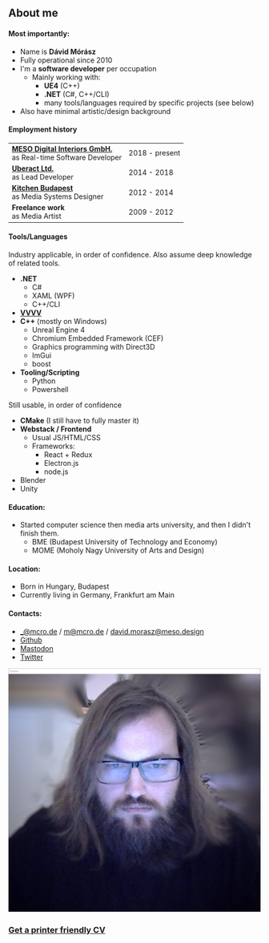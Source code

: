 <style>
    th {
        display: none;
    }
</style>

## About me

#### Most importantly:

* Name is **Dávid Mórász**
* Fully operational since 2010
* I'm a **software developer** per occupation
  * Mainly working with:
    * **UE4** (C++)
    * **.NET** (C#, C++/CLI)
    * many tools/languages required by specific projects (see below)
* Also have minimal artistic/design background

#### Employment history

| | |
|-|-|
|**[MESO Digital Interiors GmbH.](https://meso.design)**<br>as Real-time Software Developer | 2018 - present |
| **[Uberact Ltd.](https://uberact.com/)**<br>as Lead Developer | 2014 - 2018 |
| **[Kitchen Budapest](http://kitchenbudapest.hu/)**<br>as Media Systems Designer | 2012 - 2014 |
| **Freelance work**<br>as Media Artist | 2009 - 2012 |

#### Tools/Languages

Industry applicable, in order of confidence. Also assume deep knowledge of related tools.

* **.NET**
  * C#
  * XAML (WPF)
  * C++/CLI
* **[VVVV](https://vvvv.org)**
* **C++** (mostly on Windows)
  * Unreal Engine 4
  * Chromium Embedded Framework (CEF)
  * Graphics programming with Direct3D
  * ImGui
  * boost
* **Tooling/Scripting**
  * Python
  * Powershell

Still usable, in order of confidence

* **CMake** (I still have to fully master it)
* **Webstack / Frontend**
  * Usual JS/HTML/CSS
  * Frameworks:
    * React + Redux
    * Electron.js
    * node.js
* Blender
* Unity

#### Education:

* Started computer science then media arts university, and then I didn't finish them.
  * BME (Budapest University of Technology and Economy)
  * MOME (Moholy Nagy University of Arts and Design)

#### Location:

* Born in Hungary, Budapest
* Currently living in Germany, Frankfurt am Main

#### Contacts:

* _@mcro.de / m@mcro.de / david.morasz@meso.design
* [Github](https://github.com/microdee)
* [Mastodon](https://mastodon.social/web/accounts/850016)
* [Twitter](https://twitter.com/microdeedev)

![md.expand](me.jpg)

### [Get a printer friendly CV](/cv.pdf)